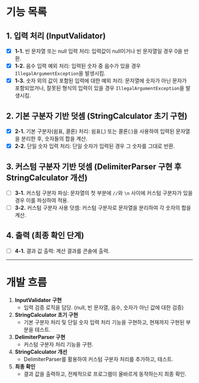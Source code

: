 # 기능 목록

## 1. 입력 처리 (InputValidator)
- [x] **1-1.** 빈 문자열 또는 null 입력 처리: 입력값이 null이거나 빈 문자열일 경우 0을 반환.
- [x] **1-2.** 음수 입력 예외 처리: 입력된 숫자 중 음수가 있을 경우 `IllegalArgumentException`을 발생시킴.
- [x] **1-3.** 숫자 외의 값이 포함된 입력에 대한 예외 처리: 문자열에 숫자가 아닌 문자가 포함되었거나, 잘못된 형식의 입력이 있을 경우 `IllegalArgumentException`을 발생시킴.

## 2. 기본 구분자 기반 덧셈 (StringCalculator 초기 구현)
- [x] **2-1.** 기본 구분자(쉼표, 콜론) 처리: 쉼표(,) 또는 콜론(:)을 사용하여 입력된 문자열을 분리한 후, 숫자들의 합을 계산.
- [x] **2-2.** 단일 숫자 입력 처리: 단일 숫자가 입력된 경우 그 숫자를 그대로 반환.

## 3. 커스텀 구분자 기반 덧셈 (DelimiterParser 구현 후 StringCalculator 개선)
- [ ] **3-1.** 커스텀 구분자 파싱: 문자열의 첫 부분에 `//`와 `\n` 사이에 커스텀 구분자가 있을 경우 이를 파싱하여 적용.
- [ ] **3-2.** 커스텀 구분자 사용 덧셈: 커스텀 구분자로 문자열을 분리하여 각 숫자의 합을 계산.

## 4. 출력 (최종 확인 단계)
- [ ] **4-1.** 결과 값 출력: 계산 결과를 콘솔에 출력.

---

# 개발 흐름

1. **InputValidator 구현**
    - 입력 검증 로직을 담당. (null, 빈 문자열, 음수, 숫자가 아닌 값에 대한 검증)
2. **StringCalculator 초기 구현**
    - 기본 구분자 처리 및 단일 숫자 입력 처리 기능을 구현하고, 현재까지 구현된 부분을 테스트.
3. **DelimiterParser 구현**
    - 커스텀 구분자 처리 기능을 구현.
4. **StringCalculator 개선**
    - DelimiterParser를 활용하여 커스텀 구분자 처리를 추가하고, 테스트.
5. **최종 확인**
    - 결과 값을 출력하고, 전체적으로 프로그램이 올바르게 동작하는지 최종 확인.
